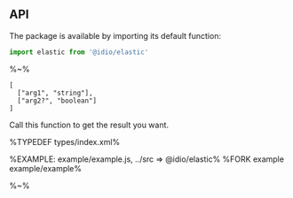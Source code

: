 ## API

The package is available by importing its default function:

```js
import elastic from '@idio/elastic'
```

%~%

```## elastic
[
  ["arg1", "string"],
  ["arg2?", "boolean"]
]
```

Call this function to get the result you want.

%TYPEDEF types/index.xml%

%EXAMPLE: example/example.js, ../src => @idio/elastic%
%FORK example example/example%

%~%